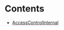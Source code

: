 

# Contents
- [AccessControlInternal](AccessControlInternal.sol/abstract.AccessControlInternal.md)
